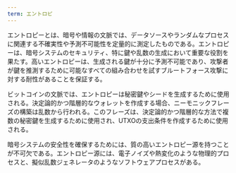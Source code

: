 ```yaml
---
term: エントロピ
---
```

エントロピーとは、暗号や情報の文脈では、データソースやランダムなプロセスに関連する不確実性や予測不可能性を定量的に測定したものである。エントロピーは、暗号システムのセキュリティ、特に鍵や乱数の生成において重要な役割を果たす。高いエントロピーは、生成される鍵が十分に予測不可能であり、攻撃者が鍵を推測するために可能なすべての組み合わせを試すブルートフォース攻撃に対する耐性があることを保証する。

ビットコインの文脈では、エントロピーは秘密鍵やシードを生成するために使用される。決定論的かつ階層的なウォレットを作成する場合、ニーモニックフレーズの構築は乱数から行われる。このフレーズは、決定論的かつ階層的な方法で複数の秘密鍵を生成するために使用され、UTXOの支出条件を作成するために使用される。

暗号システムの安全性を確保するためには、質の高いエントロピー源を持つことが不可欠である。エントロピー源には、電子ノイズや熱変化のような物理的プロセスと、擬似乱数ジェネレータのようなソフトウェアプロセスがある。